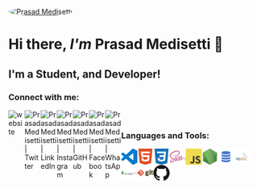 [<img style="border-radius: 50%; text-align:center" src="https://avatars3.githubusercontent.com/u/53884322?s=460&u=1a55dc2a73c9ba67d59c0b70af2f3892795d73b6&v=4" alt="Prasad Medisetti" width="350" />]()

# Hi there, _I'm_ **Prasad Medisetti** 👋

## I'm a Student, and Developer!

### Connect with me:

[<img align="left" alt="website" width="32px" src="https://unpkg.com/ionicons@5.1.2/dist/svg/link-outline.svg" />][website]
[<img align="left" alt="Prasad Medisetti | Twitter" width="32px" src="https://unpkg.com/ionicons@5.1.2/dist/svg/logo-twitter.svg" />][twitter]
[<img align="left" alt="Prasad Medisetti | LinkedIn" width="32px" src="https://unpkg.com/ionicons@5.1.2/dist/svg/logo-linkedin.svg" />][linkedin]
[<img align="left" alt="Prasad Medisetti | Instagram" width="32px" src="https://unpkg.com/ionicons@5.1.2/dist/svg/logo-instagram.svg" />][instagram]
[<img align="left" alt="Prasad Medisetti | GitHub" width="32px" src="https://unpkg.com/ionicons@5.1.2/dist/svg/logo-github.svg" />][github]
[<img align="left" alt="Prasad Medisetti | Facebook" width="32px" src="https://unpkg.com/ionicons@5.1.2/dist/svg/logo-facebook.svg" />][facebook]
[<img align="left" alt="Prasad Medisetti | WhatsApp" width="32px" src="https://unpkg.com/ionicons@5.1.2/dist/svg/logo-whatsapp.svg" />][whatsapp]

<br />

### Languages and Tools:

[<img align="left" alt="Visual Studio Code" width="32px" src="/images/SVG/visualstudiocode.svg" />]()
[<img align="left" alt="html5" width="32px" src="images/SVG/html5.svg" />]()
[<img align="left" alt="CSS3" width="32px" src="images/SVG/css3.svg" />]()
[<img align="left" alt="sass" width="32px" src="https://raw.githubusercontent.com/github/explore/80688e429a7d4ef2fca1e82350fe8e3517d3494d/topics/sass/sass.png" />]()
[<img align="left" alt="JavaScript" width="32px" src="https://raw.githubusercontent.com/github/explore/80688e429a7d4ef2fca1e82350fe8e3517d3494d/topics/javascript/javascript.png" />]()
[<img align="left" alt="node.js" width="32px" src="https://raw.githubusercontent.com/github/explore/80688e429a7d4ef2fca1e82350fe8e3517d3494d/topics/nodejs/nodejs.png" />]()
[<img align="left" alt="SQL" width="32px" src="https://raw.githubusercontent.com/github/explore/80688e429a7d4ef2fca1e82350fe8e3517d3494d/topics/sql/sql.png" />]()
[<img align="left" alt="mysql" width="32px" src="https://raw.githubusercontent.com/github/explore/80688e429a7d4ef2fca1e82350fe8e3517d3494d/topics/mysql/mysql.png" />]()
[<img align="left" alt="MongoDB" width="32px" src="https://raw.githubusercontent.com/github/explore/80688e429a7d4ef2fca1e82350fe8e3517d3494d/topics/mongodb/mongodb.png" />]()
[<img align="left" alt="git" width="32px" src="https://raw.githubusercontent.com/github/explore/80688e429a7d4ef2fca1e82350fe8e3517d3494d/topics/git/git.png" />]()
[<img align="left" alt="GitHub" width="32px" src="https://raw.githubusercontent.com/github/explore/78df643247d429f6cc873026c0622819ad797942/topics/github/github.png" />]()

<br />
<br />

[website]: https://prasad-medisetti.herokuapp.com/
[twitter]: https://twitter.com/Prasad_M_961
[instagram]: https://www.instagram.com/_prasad.medisetti_/
[linkedin]: https://www.linkedin.com/in/prasad-medisetti-762374180/'
[github]: https://github.com/Prasad-Medisetti
[facebook]: https://www.facebook.com/prasad.medisetti.961
[whatsapp]: https://api.whatsapp.com/send?phone=+919666502388
